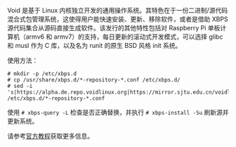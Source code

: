 Void 是基于 Linux 内核独立开发的通用操作系统。其特色在于一份二进制/源代码混合式包管理系统，这使得用户能快速安装、更新、移除软件，或者是借助 XBPS 源代码集合从源码直接生成软件。该发行的其他特性包括对 Raspberry Pi 单板计算机（armv6 和 armv7）的支持，每日更新的滚动式开发模式，可以选择 glibc 和 musl 作为 C 库，以及名为 runit 的原生 BSD 风格 init 系统。

使用方法：
```
# mkdir -p /etc/xbps.d
# cp /usr/share/xbps.d/*-repository-*.conf /etc/xbps.d/
# sed -i 's|https://alpha.de.repo.voidlinux.org|https://mirror.sjtu.edu.cn/voidlinux/|g' /etc/xbps.d/*-repository-*.conf
```
使用 `# xbps-query -L` 检查是否正确替换，并执行 `# xbps-install -Su` 刷新源并更新系统。

请参考[官方教程](https://docs.voidlinux.org/xbps/repositories/mirrors/changing.html)获取更多信息。
